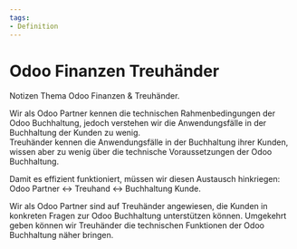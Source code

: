 ```yaml
---
tags:
- Definition
---
```

# Odoo Finanzen Treuhänder

Notizen Thema Odoo Finanzen & Treuhänder.

Wir als Odoo Partner kennen die technischen Rahmenbedingungen der Odoo Buchhaltung, jedoch verstehen wir die Anwendungsfälle in der Buchhaltung der Kunden zu wenig.  
Treuhänder kennen die Anwendungsfälle in der Buchhaltung ihrer Kunden, wissen aber zu wenig über die technische Voraussetzungen der Odoo Buchhaltung.

Damit es effizient funktioniert, müssen wir diesen Austausch hinkriegen: Odoo Partner <-> Treuhand <-> Buchhaltung Kunde.

Wir als Odoo Partner sind auf Treuhänder angewiesen, die Kunden in konkreten Fragen zur Odoo Buchhaltung unterstützen können. Umgekehrt geben können wir Treuhänder die technischen Funktionen der Odoo Buchhaltung näher bringen.

